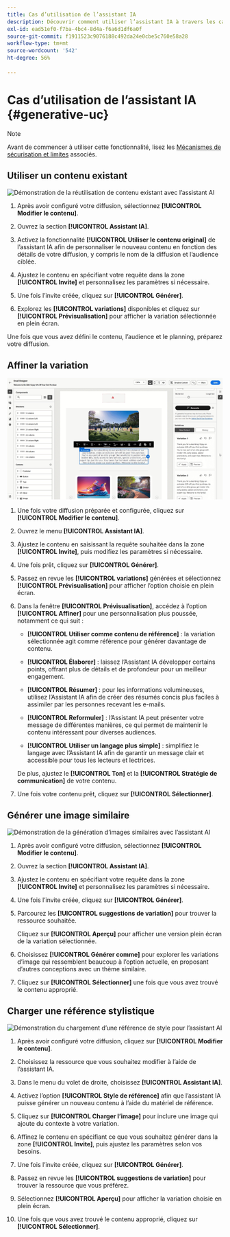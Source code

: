 ```yaml
---
title: Cas d’utilisation de l’assistant IA
description: Découvrir comment utiliser l’assistant IA à travers les cas d’utilisation
exl-id: ead51ef0-f7ba-4bc4-8d4a-f6a6d1df6a0f
source-git-commit: f1911523c9076188c492da24e0cbe5c760e58a28
workflow-type: tm+mt
source-wordcount: '542'
ht-degree: 56%

---
```


# Cas d’utilisation de l’assistant IA {#generative-uc}

>[!NOTE]
>
>Avant de commencer à utiliser cette fonctionnalité, lisez les [Mécanismes de sécurisation et limites](generative-gs.md#generative-guardrails) associés.

## Utiliser un contenu existant

![Démonstration de la réutilisation de contenu existant avec l’assistant AI](assets/do-not-localize/gen-ai-reuse-text.gif)

1. Après avoir configuré votre diffusion, sélectionnez **[!UICONTROL Modifier le contenu]**.

1. Ouvrez la section **[!UICONTROL Assistant IA]**.

1. Activez la fonctionnalité **[!UICONTROL Utiliser le contenu original]** de l’assistant IA afin de personnaliser le nouveau contenu en fonction des détails de votre diffusion, y compris le nom de la diffusion et l’audience ciblée.

1. Ajustez le contenu en spécifiant votre requête dans la zone **[!UICONTROL Invite]** et personnalisez les paramètres si nécessaire.

1. Une fois l’invite créée, cliquez sur **[!UICONTROL Générer]**.

1. Explorez les **[!UICONTROL variations]** disponibles et cliquez sur **[!UICONTROL Prévisualisation]** pour afficher la variation sélectionnée en plein écran.

Une fois que vous avez défini le contenu, l’audience et le planning, préparez votre diffusion.

## Affiner la variation

![Démonstration de l’affinement des variations de contenu avec l’assistant AI](assets/do-not-localize/gen-ai-variation.gif)

1. Une fois votre diffusion préparée et configurée, cliquez sur **[!UICONTROL Modifier le contenu]**.

1. Ouvrez le menu **[!UICONTROL Assistant IA]**.

1. Ajustez le contenu en saisissant la requête souhaitée dans la zone **[!UICONTROL Invite]**, puis modifiez les paramètres si nécessaire.

1. Une fois prêt, cliquez sur **[!UICONTROL Générer]**.

1. Passez en revue les **[!UICONTROL variations]** générées et sélectionnez **[!UICONTROL Prévisualisation]** pour afficher l’option choisie en plein écran.

1. Dans la fenêtre **[!UICONTROL Prévisualisation]**, accédez à l’option **[!UICONTROL Affiner]** pour une personnalisation plus poussée, notamment ce qui suit :

   * **[!UICONTROL Utiliser comme contenu de référence]** : la variation sélectionnée agit comme référence pour générer davantage de contenu.

   * **[!UICONTROL Élaborer]** : laissez l’Assistant IA développer certains points, offrant plus de détails et de profondeur pour un meilleur engagement.

   * **[!UICONTROL Résumer]** : pour les informations volumineuses, utilisez l’Assistant IA afin de créer des résumés concis plus faciles à assimiler par les personnes recevant les e-mails.

   * **[!UICONTROL Reformuler]** : l’Assistant IA peut présenter votre message de différentes manières, ce qui permet de maintenir le contenu intéressant pour diverses audiences.

   * **[!UICONTROL Utiliser un langage plus simple]** : simplifiez le langage avec l’Assistant IA afin de garantir un message clair et accessible pour tous les lecteurs et lectrices.

   De plus, ajustez le **[!UICONTROL Ton]** et la **[!UICONTROL Stratégie de communication]** de votre contenu.

1. Une fois votre contenu prêt, cliquez sur **[!UICONTROL Sélectionner]**.

## Générer une image similaire

![Démonstration de la génération d’images similaires avec l’assistant AI](assets/do-not-localize/uc-image-similar.gif)

1. Après avoir configuré votre diffusion, sélectionnez **[!UICONTROL Modifier le contenu]**.

1. Ouvrez la section **[!UICONTROL Assistant IA]**.

1. Ajustez le contenu en spécifiant votre requête dans la zone **[!UICONTROL Invite]** et personnalisez les paramètres si nécessaire.

1. Une fois l’invite créée, cliquez sur **[!UICONTROL Générer]**.

1. Parcourez les **[!UICONTROL suggestions de variation]** pour trouver la ressource souhaitée.

   Cliquez sur **[!UICONTROL Aperçu]** pour afficher une version plein écran de la variation sélectionnée.

1. Choisissez **[!UICONTROL Générer comme]** pour explorer les variations d’image qui ressemblent beaucoup à l’option actuelle, en proposant d’autres conceptions avec un thème similaire.

1. Cliquez sur **[!UICONTROL Sélectionner]** une fois que vous avez trouvé le contenu approprié.

## Charger une référence stylistique

![Démonstration du chargement d’une référence de style pour l’assistant AI](assets/do-not-localize/uc-image-reference.gif)

1. Après avoir configuré votre diffusion, cliquez sur **[!UICONTROL Modifier le contenu]**.

1. Choisissez la ressource que vous souhaitez modifier à l’aide de l’assistant IA.

1. Dans le menu du volet de droite, choisissez **[!UICONTROL Assistant IA]**.

1. Activez l’option **[!UICONTROL Style de référence]** afin que l’assistant IA puisse générer un nouveau contenu à l’aide du matériel de référence.

1. Cliquez sur **[!UICONTROL Charger l’image]** pour inclure une image qui ajoute du contexte à votre variation.

1. Affinez le contenu en spécifiant ce que vous souhaitez générer dans la zone **[!UICONTROL Invite]**, puis ajustez les paramètres selon vos besoins.

1. Une fois l’invite créée, cliquez sur **[!UICONTROL Générer]**.

1. Passez en revue les **[!UICONTROL suggestions de variation]** pour trouver la ressource que vous préférez.

1. Sélectionnez **[!UICONTROL Aperçu]** pour afficher la variation choisie en plein écran.

1. Une fois que vous avez trouvé le contenu approprié, cliquez sur **[!UICONTROL Sélectionner]**.